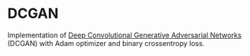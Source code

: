 # DCGAN
Implementation of [Deep Convolutional Generative Adversarial Networks](https://arxiv.org/abs/1511.06434) (DCGAN) with Adam optimizer and binary crossentropy loss. 
